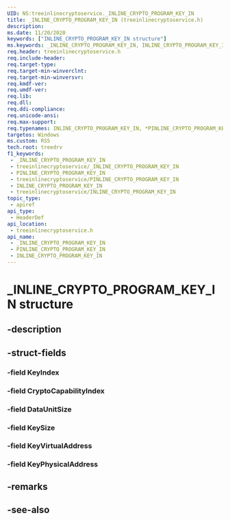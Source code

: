 ```yaml
---
UID: NS:treeinlinecryptoservice._INLINE_CRYPTO_PROGRAM_KEY_IN
title: _INLINE_CRYPTO_PROGRAM_KEY_IN (treeinlinecryptoservice.h)
description: 
ms.date: 11/20/2020
keywords: ["INLINE_CRYPTO_PROGRAM_KEY_IN structure"]
ms.keywords: _INLINE_CRYPTO_PROGRAM_KEY_IN, INLINE_CRYPTO_PROGRAM_KEY_IN, *PINLINE_CRYPTO_PROGRAM_KEY_IN,
req.header: treeinlinecryptoservice.h
req.include-header: 
req.target-type: 
req.target-min-winverclnt: 
req.target-min-winversvr: 
req.kmdf-ver: 
req.umdf-ver: 
req.lib: 
req.dll: 
req.ddi-compliance: 
req.unicode-ansi: 
req.max-support: 
req.typenames: INLINE_CRYPTO_PROGRAM_KEY_IN, *PINLINE_CRYPTO_PROGRAM_KEY_IN
targetos: Windows
ms.custom: RS5
tech.root: treedrv
f1_keywords:
 - _INLINE_CRYPTO_PROGRAM_KEY_IN
 - treeinlinecryptoservice/_INLINE_CRYPTO_PROGRAM_KEY_IN
 - PINLINE_CRYPTO_PROGRAM_KEY_IN
 - treeinlinecryptoservice/PINLINE_CRYPTO_PROGRAM_KEY_IN
 - INLINE_CRYPTO_PROGRAM_KEY_IN
 - treeinlinecryptoservice/INLINE_CRYPTO_PROGRAM_KEY_IN
topic_type:
 - apiref
api_type:
 - HeaderDef
api_location:
 - treeinlinecryptoservice.h
api_name:
 - _INLINE_CRYPTO_PROGRAM_KEY_IN
 - PINLINE_CRYPTO_PROGRAM_KEY_IN
 - INLINE_CRYPTO_PROGRAM_KEY_IN
---
```


# _INLINE_CRYPTO_PROGRAM_KEY_IN structure


## -description

## -struct-fields

### -field KeyIndex

### -field CryptoCapabilityIndex

### -field DataUnitSize

### -field KeySize

### -field KeyVirtualAddress

### -field KeyPhysicalAddress

## -remarks

## -see-also

